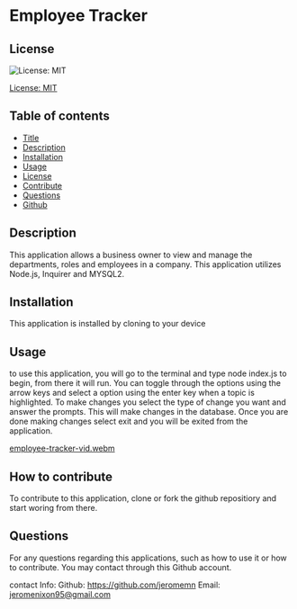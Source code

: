 
# Employee Tracker

## License
![License: MIT](https://img.shields.io/badge/License-MIT-yellow.svg)

[License: MIT](https://opensource.org/licenses/MIT)
	

## Table of contents
* [Title](#title) 
* [Description](#description)
* [Installation](#installation)
* [Usage](#usage)
* [License](#license)
* [Contribute](#contribute)
* [Questions](#questions)
* [Github](#github)

## Description
This application allows a business owner to view and manage the departments, roles and employees in a company. This application utilizes Node.js, Inquirer and MYSQL2. 
    
## Installation
This application is installed by cloning to your device

## Usage
to use this application, you will go to the terminal and type node index.js to begin, from there it will run. You can toggle through the options using the arrow keys and select a option using the enter key when a topic is highlighted. To make changes you select the type of change you want and answer the prompts. This will make changes in the database. Once you are done making changes select exit and you will be exited from the application. 


[employee-tracker-vid.webm](https://user-images.githubusercontent.com/112592440/198520698-65392a9f-1e40-4f2d-af51-6925ef950dae.webm)

    
## 


## How to contribute
To contribute to this application, clone or fork the github repositiory and start woring from there.

## 


## Questions
For any questions regarding this applications, such as how to use it or how to contribute. You may contact through this Github account.

contact Info:
Github: https://github.com/jeromemn
Email: [jeromenixon95@gmail.com](mailto:jeromenixon95@gmail.com)
